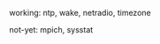 working:  ntp,
          wake,
          netradio,
          timezone
          

not-yet:  mpich,
          sysstat
